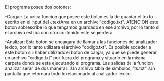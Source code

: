 
El programa posee dos botones:

-Cargar: La unica funcion que posee este boton es la de guardar el texto escrito en el input
del JtextArea en un archivo "codigo.txt". ATENCION este boton sobrescribe lo que tengamos
guardado en ese archivo, por lo tanto si el archivo estaba con otro contenido este se perdera.


-Analizar: Este boton se encargara de llamar a las funciones del analizador lexico, por lo tanto utilizara el archivo "codigo.txt". Es posible acceder a este boton sin haber utilizado el boton de cargar, ya que se puede generar un archivo "codigo.txt" por fuera del programa y situarlo en la misma carpeta donde se esta ejecutando el programa. Las salidas de la funcion
analizar seran de dos maneras:
	.Un archivo tabla de simbolos, "ts.txt" 
	.Un pantalla que retornara todo lo relacionado al analizador lexico.